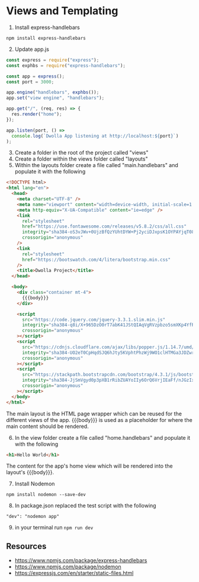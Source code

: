 # Views and Templating

1. Install express-handlebars

```
npm install express-handlebars
```

2. Update app.js

```javascript
const express = require("express");
const exphbs = require("express-handlebars");

const app = express();
const port = 3000;

app.engine("handlebars", exphbs());
app.set("view engine", "handlebars");

app.get("/", (req, res) => {
  res.render("home");
});

app.listen(port, () =>
  console.log(`Dwolla App listening at http://localhost:${port}`)
);
```

3. Create a folder in the root of the project called "views"
4. Create a folder within the views folder called "layouts"
5. Within the layouts folder create a file called "main.handlebars" and populate it with the following

```html
<!DOCTYPE html>
<html lang="en">
  <head>
    <meta charset="UTF-8" />
    <meta name="viewport" content="width=device-width, initial-scale=1.0" />
    <meta http-equiv="X-UA-Compatible" content="ie=edge" />
    <link
      rel="stylesheet"
      href="https://use.fontawesome.com/releases/v5.8.2/css/all.css"
      integrity="sha384-oS3vJWv+0UjzBfQzYUhtDYW+Pj2yciDJxpsK1OYPAYjqT085Qq/1cq5FLXAZQ7Ay"
      crossorigin="anonymous"
    />
    <link
      rel="stylesheet"
      href="https://bootswatch.com/4/litera/bootstrap.min.css"
    />
    <title>Dwolla Project</title>
  </head>

  <body>
    <div class="container mt-4">
      {{{body}}}
    </div>

    <script
      src="https://code.jquery.com/jquery-3.3.1.slim.min.js"
      integrity="sha384-q8i/X+965DzO0rT7abK41JStQIAqVgRVzpbzo5smXKp4YfRvH+8abtTE1Pi6jizo"
      crossorigin="anonymous"
    ></script>
    <script
      src="https://cdnjs.cloudflare.com/ajax/libs/popper.js/1.14.7/umd/popper.min.js"
      integrity="sha384-UO2eT0CpHqdSJQ6hJty5KVphtPhzWj9WO1clHTMGa3JDZwrnQq4sF86dIHNDz0W1"
      crossorigin="anonymous"
    ></script>
    <script
      src="https://stackpath.bootstrapcdn.com/bootstrap/4.3.1/js/bootstrap.min.js"
      integrity="sha384-JjSmVgyd0p3pXB1rRibZUAYoIIy6OrQ6VrjIEaFf/nJGzIxFDsf4x0xIM+B07jRM"
      crossorigin="anonymous"
    ></script>
  </body>
</html>
```

The main layout is the HTML page wrapper which can be reused for the different views of the app. {{{body}}} is used as a placeholder for where the main content should be rendered.

6. In the view folder create a file called "home.handlebars" and populate it with the following

```html
<h1>Hello World</h1>
```

The content for the app's home view which will be rendered into the layout's {{{body}}}.

7. Install Nodemon

```
npm install nodemon --save-dev
```

8. In package.json replaced the test script with the following

```
"dev": "nodemon app"
```

9. in your terminal run `npm run dev`

## Resources

- https://www.npmjs.com/package/express-handlebars
- https://www.npmjs.com/package/nodemon
- https://expressjs.com/en/starter/static-files.html
